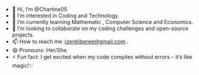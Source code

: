 - 👋 Hi, I’m @Chartine05
- 👀 I’m interested in Coding and Technology.
- 🌱 I’m currently learning Mathematic , Computer Science and Economics.
- 💞️ I’m looking to collaborate on my coding challenges and open-source projects.
- 📫 How to reach me :izereliberee@gmail.com..
- 😄 Pronouns: Her/She.
- ⚡ Fun fact: I get excited when my code compiles without errors – it’s like magic!✨

<!---
Chartine05/Chartine05 is a ✨ special ✨ repository because its `README.md` (this file) appears on your GitHub profile.
You can click the Preview link to take a look at your changes.
--->
